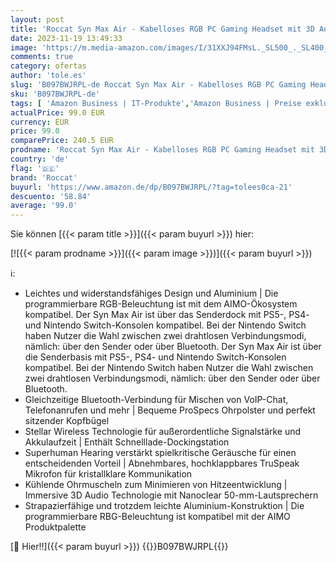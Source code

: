 ```yaml
---
layout: post
title: 'Roccat Syn Max Air - Kabelloses RGB PC Gaming Headset mit 3D Audio und Docking-Station  Adjustable  Black'
date: 2023-11-19 13:49:33
image: 'https://m.media-amazon.com/images/I/31XXJ94FMsL._SL500_._SL400_.jpg'
comments: true
category: ofertas
author: 'tole.es'
slug: 'B097BWJRPL-de Roccat Syn Max Air - Kabelloses RGB PC Gaming Headset mit...'
sku: 'B097BWJRPL-de'
tags: [ 'Amazon Business | IT-Produkte','Amazon Business | Preise exklusiv für Unternehmen','Arborist Merchandising Root','Games','Games, Hardware & Zubehör für PC','Gaming-Headsets für PC','Self Service','Special Features Stores','Stores','Zubehör für PC','e26659c6-d1cd-45cb-800b-2f9b432b8572_0','e26659c6-d1cd-45cb-800b-2f9b432b8572_9901','roccat','🇩🇪', ]
actualPrice: 99.0 EUR
currency: EUR
price: 99.0
comparePrice: 240.5 EUR
prodname: 'Roccat Syn Max Air - Kabelloses RGB PC Gaming Headset mit 3D Audio und Docking-Station  Adjustable  Black'
country: 'de'
flag: '🇩🇪'
brand: 'Roccat'
buyurl: 'https://www.amazon.de/dp/B097BWJRPL/?tag=tolees0ca-21'
descuento: '58.84'
average: '99.0'
---
```


Sie können [{{< param title >}}]({{< param buyurl >}}) hier:

[![{{< param prodname >}}]({{< param image >}})]({{< param buyurl >}})

ℹ️:

- Leichtes und widerstandsfähiges Design und Aluminium | Die programmierbare RGB-Beleuchtung ist mit dem AIMO-Ökosystem kompatibel. Der Syn Max Air ist über das Senderdock mit PS5-, PS4- und Nintendo Switch-Konsolen kompatibel. Bei der Nintendo Switch haben Nutzer die Wahl zwischen zwei drahtlosen Verbindungsmodi, nämlich: über den Sender oder über Bluetooth. Der Syn Max Air ist über die Senderbasis mit PS5-, PS4- und Nintendo Switch-Konsolen kompatibel. Bei der Nintendo Switch haben Nutzer die Wahl zwischen zwei drahtlosen Verbindungsmodi, nämlich: über den Sender oder über Bluetooth.
- Gleichzeitige Bluetooth-Verbindung für Mischen von VoIP-Chat, Telefonanrufen und mehr | Bequeme ProSpecs Ohrpolster und perfekt sitzender Kopfbügel
- Stellar Wireless Technologie für außerordentliche Signalstärke und Akkulaufzeit | Enthält Schnelllade-Dockingstation
- Superhuman Hearing verstärkt spielkritische Geräusche für einen entscheidenden Vorteil | Abnehmbares, hochklappbares TruSpeak Mikrofon für kristallklare Kommunikation
- Kühlende Ohrmuscheln zum Minimieren von Hitzeentwicklung | Immersive 3D Audio Technologie mit Nanoclear 50-mm-Lautsprechern
- Strapazierfähige und trotzdem leichte Aluminium-Konstruktion | Die programmierbare RBG-Beleuchtung ist kompatibel mit der AIMO Produktpalette

[🛒 Hier!!]({{< param buyurl >}})
{{<world>}}B097BWJRPL{{</world>}}

